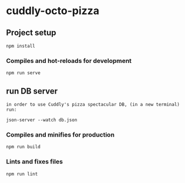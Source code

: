 # cuddly-octo-pizza

## Project setup

```
npm install
```

### Compiles and hot-reloads for development

```
npm run serve
```

## run DB server

```
in order to use Cuddly's pizza spectacular DB, (in a new terminal) run:

json-server --watch db.json
```

### Compiles and minifies for production

```
npm run build
```

### Lints and fixes files

```
npm run lint
```
